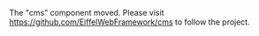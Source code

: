 The "cms" component moved.
Please visit https://github.com/EiffelWebFramework/cms to follow the project.
